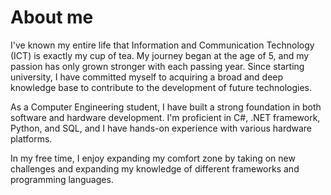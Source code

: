 # About me

I've known my entire life that Information and Communication Technology (ICT) is exactly my cup of tea. My journey began at the age of 5, and my passion has only grown stronger with each passing year. Since starting university, I have committed myself to acquiring a broad and deep knowledge base to contribute to the development of future technologies.

As a Computer Engineering student, I have built a strong foundation in both software and hardware development. I'm proficient in C#, .NET framework, Python, and SQL, and I have hands-on experience with various hardware platforms.

In my free time, I enjoy expanding my comfort zone by taking on new challenges and expanding my knowledge of different frameworks and programming languages.



<!--
**alaasmagi/alaasmagi** is a ✨ _special_ ✨ repository because its `README.md` (this file) appears on your GitHub profile.

Here are some ideas to get you started:

- 🔭 I’m currently working on ...
- 🌱 I’m currently learning ...
- 👯 I’m looking to collaborate on ...
- 🤔 I’m looking for help with ...
- 💬 Ask me about ...
- 📫 How to reach me: ...
- 😄 Pronouns: ...
- ⚡ Fun fact: ...
-->
